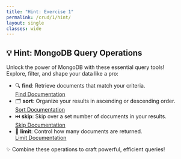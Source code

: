 ```yaml
---
title: "Hint: Exercise 1"  
permalink: /crud/1/hint/  
layout: single  
classes: wide  
---  
```


## 💡 Hint: MongoDB Query Operations

Unlock the power of MongoDB with these essential query tools!  
Explore, filter, and shape your data like a pro:

- 🔍 **find**: Retrieve documents that match your criteria.  
  [Find Documentation](https://www.mongodb.com/docs/manual/reference/method/db.collection.find/)  
- 🗂️ **sort**: Organize your results in ascending or descending order.  
  [Sort Documentation](https://www.mongodb.com/docs/manual/reference/method/db.collection.find/#sort)  
- ⏭️ **skip**: Skip over a set number of documents in your results.  
  [Skip Documentation](https://www.mongodb.com/docs/manual/reference/method/db.collection.find/#skip)  
- 🎯 **limit**: Control how many documents are returned.  
  [Limit Documentation](https://www.mongodb.com/docs/manual/reference/method/db.collection.find/#limit)

✨ Combine these operations to craft powerful, efficient queries!

